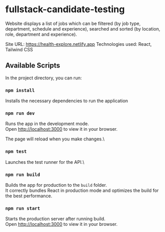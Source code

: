# fullstack-candidate-testing

Website displays a list of jobs which can be filtered (by job type, department, schedule and experience), searched and
sorted (by location, role, department and experience).

Site URL: https://health-explore.netlify.app
Technologies used: React, Tailwind CSS

## Available Scripts

In the project directory, you can run:

### `npm install`

Installs the necessary dependencies to run the application

### `npm run dev`

Runs the app in the development mode.\
Open [http://localhost:3000](http://localhost:3000) to view it in your browser.

The page will reload when you make changes.\

### `npm test`

Launches the test runner for the API.\

### `npm run build`

Builds the app for production to the `build` folder.\
It correctly bundles React in production mode and optimizes the build for the best performance.

### `npm run start`
 
Starts the production server after running build.\
Open [http://localhost:3000](http://localhost:3000) to view it in your browser.

